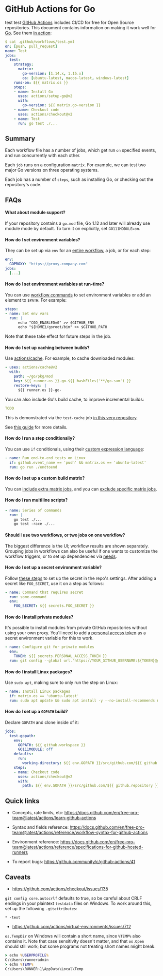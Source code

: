 # GitHub Actions for Go

test test 
[GitHub Actions](https://github.com/features/actions) includes CI/CD for free
for Open Source repositories. This document contains information on making it
work well for [Go](https://golang.org). See them [in
action](https://github.com/mvdan/github-actions-golang/actions):

```yaml
$ cat .github/workflows/test.yml
on: [push, pull_request]
name: Test
jobs:
  test:
    strategy:
      matrix:
        go-version: [1.14.x, 1.15.x]
        os: [ubuntu-latest, macos-latest, windows-latest]
    runs-on: ${{ matrix.os }}
    steps:
    - name: Install Go
      uses: actions/setup-go@v2
      with:
        go-version: ${{ matrix.go-version }}
    - name: Checkout code
      uses: actions/checkout@v2
    - name: Test
      run: go test ./...
```

## Summary

Each workflow file has a number of jobs, which get run `on` specified events,
and run concurrently with each other.

Each `job` runs on a configuration `matrix`. For example, we can test two major
Go versions on three operating systems.

Each job has a number of `steps`, such as installing Go, or checking out the
repository's code.

## FAQs

#### What about module support?

If your repository contains a `go.mod` file, Go 1.12 and later will already use
module mode by default. To turn it on explicitly, set `GO111MODULE=on`.

#### How do I set environment variables?

They can be set up via `env` for an [entire
workflow](https://docs.github.com/en/free-pro-team@latest/actions/reference/workflow-syntax-for-github-actions#env),
a job, or for each step:

```yaml
env:
  GOPROXY: "https://proxy.company.com"
jobs:
  [...]
```

#### How do I set environment variables at run-time?

You can use [workflow commands](https://docs.github.com/en/free-pro-team@latest/actions/reference/workflow-commands-for-github-actions#environment-files)
to set environment variables or add an element to `$PATH`. For example:

```yaml
steps:
- name: Set env vars
  run: |
      echo "CGO_ENABLED=0" >> $GITHUB_ENV
      echo "${HOME}/goroot/bin" >> $GITHUB_PATH
```

Note that these take effect for future steps in the job.

#### How do I set up caching between builds?

Use [actions/cache](https://github.com/actions/cache). For example, to cache
downloaded modules:

```yaml
- uses: actions/cache@v2
  with:
    path: ~/go/pkg/mod
    key: ${{ runner.os }}-go-${{ hashFiles('**/go.sum') }}
    restore-keys: |
      ${{ runner.os }}-go-
```

You can also include Go's build cache, to improve incremental builds:

```yaml
TODO
```

This is demonstrated via the `test-cache` job [in this very repository](https://github.com/mvdan/github-actions-golang/actions).

See [this guide](https://docs.github.com/en/free-pro-team@latest/actions/guides/caching-dependencies-to-speed-up-workflows)
for more details.

#### How do I run a step conditionally?

You can use `if` conditionals, using their [custom expression
language](https://docs.github.com/en/free-pro-team@latest/actions/reference/context-and-expression-syntax-for-github-actions):

```yaml
- name: Run end-to-end tests on Linux
  if: github.event_name == 'push' && matrix.os == 'ubuntu-latest'
  run: go run ./endtoend
```

#### How do I set up a custom build matrix?

You can [include extra matrix
jobs](https://docs.github.com/en/free-pro-team@latest/actions/reference/workflow-syntax-for-github-actions#example-including-new-combinations),
and you can [exclude specific matrix
jobs](https://docs.github.com/en/free-pro-team@latest/actions/reference/workflow-syntax-for-github-actions#example-excluding-configurations-from-a-matrix).

#### How do I run multiline scripts?

```yaml
- name: Series of commands
  run: |
    go test ./...
    go test -race ./...
```

#### Should I use two workflows, or two jobs on one workflow?

The biggest difference is the UI; workflow results are shown separately.
Grouping jobs in workflows can also be useful if one wants to customize the
workflow triggers, or to set up dependencies via
[needs](https://docs.github.com/en/free-pro-team@latest/actions/reference/workflow-syntax-for-github-actions#jobsjob_idneeds).

#### How do I set up a secret environment variable?

Follow [these steps](https://docs.github.com/en/free-pro-team@latest/actions/reference/encrypted-secrets)
to set up the secret in the repo's settings. After adding a secret like
`FOO_SECRET`, use it on a step as follows:

```yaml
- name: Command that requires secret
  run: some-command
  env:
    FOO_SECRET: ${{ secrets.FOO_SECRET }}
```

#### How do I install private modules?

It's possible to install modules from private GitHub repositories without using
your own proxy. You'll need to add a
[personal access token](https://github.com/settings/tokens) as a secret
environment variable for this to work.

```yaml
- name: Configure git for private modules
  env:
    TOKEN: ${{ secrets.PERSONAL_ACCESS_TOKEN }}
  run: git config --global url."https://YOUR_GITHUB_USERNAME:${TOKEN}@github.com".insteadOf "https://github.com"
```

#### How do I install Linux packages?

Use `sudo apt`, making sure to only run the step on Linux:

```yaml
- name: Install Linux packages
  if: matrix.os == 'ubuntu-latest'
  run: sudo apt update && sudo apt install -y --no-install-recommends mypackage
```

#### How do I set up a `GOPATH` build?

Declare `GOPATH` and clone inside of it:

```yaml
jobs:
  test-gopath:
    env:
      GOPATH: ${{ github.workspace }}
      GO111MODULE: off
    defaults:
      run:
        working-directory: ${{ env.GOPATH }}/src/github.com/${{ github.repository }}
    steps:
    - name: Checkout code
      uses: actions/checkout@v2
      with:
        path: ${{ env.GOPATH }}/src/github.com/${{ github.repository }}
```

## Quick links

* Concepts, rate limits, etc: https://docs.github.com/en/free-pro-team@latest/actions/learn-github-actions

* Syntax and fields reference: https://docs.github.com/en/free-pro-team@latest/actions/reference/workflow-syntax-for-github-actions

* Environment reference: https://docs.github.com/en/free-pro-team@latest/actions/reference/specifications-for-github-hosted-runners

* To report bugs: https://github.community/c/github-actions/41

## Caveats

* https://github.com/actions/checkout/issues/135

`git config core.autocrlf` defaults to true, so be careful about CRLF endings in
your plaintext `testdata` files on Windows. To work around this, set up the
following `.gitattributes`:

```gitattributes
* -text
```

* https://github.com/actions/virtual-environments/issues/712

`os.TempDir` on Windows will contain a short name, since `%TEMP%` also contains
it. Note that case sensitivity doesn't matter, and that `os.Open` should still
work; but some programs not treating short names might break.

```cmd
> echo %USERPROFILE%
C:\Users\runneradmin
> echo %TEMP%
C:\Users\RUNNER~1\AppData\Local\Temp
```
